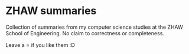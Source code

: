 # ZHAW summaries
Collection of summaries from my computer science studies at the ZHAW School of Engineering. No claim to correctness or completeness.

Leave a ⭐️ if you like them :D
